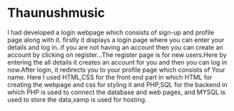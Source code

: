 # Thaunushmusic
I had developed a login webpage which consists of sign-up and profile page along with it. firstly it displays a login page where you can enter your details and log in..if you are not having an account then you can create an account by clicking on register...The register page is for new users.Here by entering the all details it creates an account for you and then you can log in now.After login, it redirects you to your profile page which consists of Your name. Here I used HTML,CSS for the front end part in which HTML for creating the webpage and css for styling it and PHP,SQL for the backend in which PHP is used to connect the database and web pages, and MYSQL is used to store the data,xamp is used for hosting.
